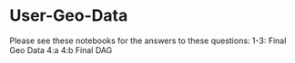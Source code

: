 # User-Geo-Data

Please see these notebooks for the answers to these questions:
1-3: Final Geo Data
4:a
4:b Final DAG
